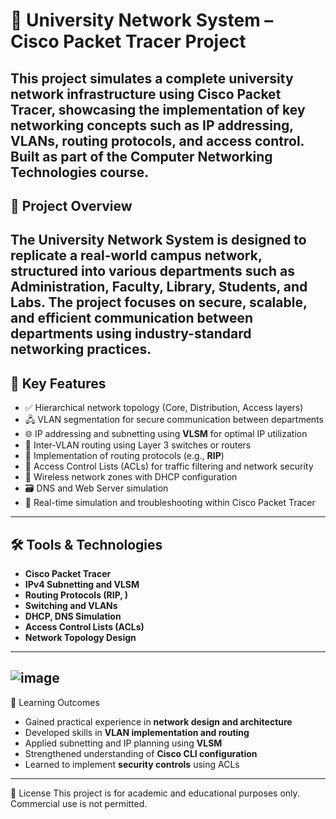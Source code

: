 # 🏫 University Network System – Cisco Packet Tracer Project
This project simulates a complete **university network infrastructure** using **Cisco Packet Tracer**, showcasing the implementation of key networking concepts such as IP addressing, VLANs, routing protocols, and access control. Built as part of the **Computer Networking Technologies** course.
---
## 📌 Project Overview
The **University Network System** is designed to replicate a real-world campus network, structured into various departments such as Administration, Faculty, Library, Students, and Labs. The project focuses on **secure, scalable, and efficient communication** between departments using industry-standard networking practices.
---
## 🚀 Key Features
- ✅ Hierarchical network topology (Core, Distribution, Access layers)
- 🖧 VLAN segmentation for secure communication between departments
- 🌐 IP addressing and subnetting using **VLSM** for optimal IP utilization
- 📡 Inter-VLAN routing using Layer 3 switches or routers
- 🔄 Implementation of routing protocols (e.g., **RIP**)
- 🔐 Access Control Lists (ACLs) for traffic filtering and network security
- 📶 Wireless network zones with DHCP configuration
- 🗃️ DNS and Web Server simulation  
- 🔌 Real-time simulation and troubleshooting within Cisco Packet Tracer
---
## 🛠️ Tools & Technologies
- **Cisco Packet Tracer**
- **IPv4 Subnetting and VLSM**
- **Routing Protocols (RIP, )**
- **Switching and VLANs**
- **DHCP, DNS Simulation**
- **Access Control Lists (ACLs)**
- **Network Topology Design**
---
![image](https://github.com/user-attachments/assets/9cd50146-fe6a-4f79-8a3c-0e002955af53)
---
 🧠 Learning Outcomes
- Gained practical experience in **network design and architecture**
- Developed skills in **VLAN implementation and routing**
- Applied subnetting and IP planning using **VLSM**
- Strengthened understanding of **Cisco CLI configuration**
- Learned to implement **security controls** using ACLs
---
📜 License
This project is for academic and educational purposes only. Commercial use is not permitted.

